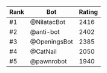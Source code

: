Rank|Bot|Rating
---|---|---
#1|@NilatacBot|2416
#2|@anti-bot|2402
#3|@OpeningsBot|2385
#4|@CatNail|2050
#5|@pawnrobot|1940

